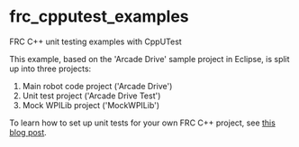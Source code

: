 # frc_cpputest_examples
FRC C++ unit testing examples with CppUTest

This example, based on the 'Arcade Drive' sample project in Eclipse, is split up into three projects:

1. Main robot code project ('Arcade Drive')
2. Unit test project ('Arcade Drive Test')
3. Mock WPILib project ('MockWPILib')

To learn how to set up unit tests for your own FRC C++ project, see [this blog post](http://www.botbakery.net/2016/03/unit-testing-frc-c-with-cpputest-in.html).
